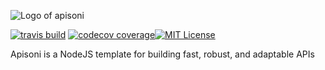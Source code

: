 ![Logo of apisoni](http://i.imgur.com/GT1aApX.png)

[![travis build](https://img.shields.io/travis/diaweb/apisoni.svg?style=flat-square)](https://travis-ci.org/diazweb/apisoni) [![codecov coverage](https://img.shields.io/codecov/c/github/diazweb/apisoni.svg?style=flat-square)](https://codecov.io/github/diazweb/apisoni)[![MIT License](https://img.shields.io/npm/l/apisoni.svg?style=flat-square)](http://opensource.org/licenses/MIT)

Apisoni is a NodeJS template for building fast, robust, and adaptable APIs